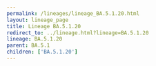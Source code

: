 ```yaml
---
permalink: /lineages/lineage_BA.5.1.20.html
layout: lineage_page
title: Lineage BA.5.1.20
redirect_to: ../lineage.html?lineage=BA.5.1.20
lineage: BA.5.1.20
parent: BA.5.1
children: ['BA.5.1.20']
---
```

